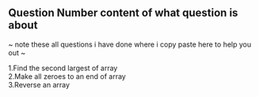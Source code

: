 Question Number content of what question is about
-------------------------------------------------
~ note these all questions i have done where i copy paste here to help you out ~  
  
1.Find the second largest of array   
2.Make all zeroes to an end of array  
3.Reverse an array
